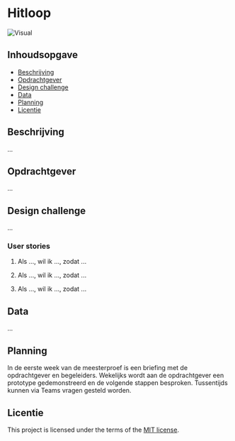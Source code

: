 # Hitloop

![Visual]()

## Inhoudsopgave
  * [Beschrijving](#beschrijving)
  * [Opdrachtgever](#opdrachtgever)
  * [Design challenge](#design-challege)
  * [Data](#data)
  * [Planning](#planning)
  * [Licentie](#licentie)

## Beschrijving
...

## Opdrachtgever
...

## Design challenge
...

### User stories
1) Als ..., wil ik ..., zodat ...

2) Als ..., wil ik ..., zodat ...

3) Als ..., wil ik ..., zodat ...

## Data
...

## Planning
In de eerste week van de meesterproef is een briefing met de opdrachtgever en begeleiders. Wekelijks wordt aan de opdrachtgever een prototype gedemonstreerd en de volgende stappen besproken. Tussentijds kunnen via Teams vragen gesteld worden.

## Licentie
This project is licensed under the terms of the [MIT license](./LICENSE).
